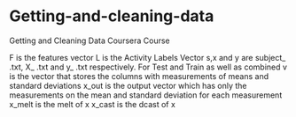 # Getting-and-cleaning-data
Getting and Cleaning Data Coursera Course

F is the features vector L is the Activity Labels Vector s,x and y are subject_ .txt, X_ .txt and y_ .txt respectively. For Test and Train as well as combined v is the vector that stores the columns with measurements of means and standard deviations x_out is the output vector which has only the measurements on the mean and standard deviation for each measurement x_melt is the melt of x x_cast is the dcast of x
